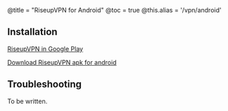 @title = "RiseupVPN for Android"
@toc = true
@this.alias = '/vpn/android'

## Installation

<a class="btn btn-default btn-lg" href="https://play.google.com/store/apps/details?id=se.leap.riseupvpn"><i class="fa fa-download"></i> RiseupVPN in Google Play</a>

<a class="btn btn-default btn-lg" href="https://downloads.leap.se/RiseupVPN/android/RiseupVPN-Android-testing.apk"><i class="fa fa-download"></i> Download RiseupVPN apk for android</a>

## Troubleshooting

To be written.
